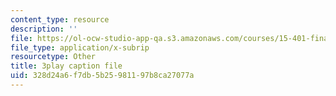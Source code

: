 ```yaml
---
content_type: resource
description: ''
file: https://ol-ocw-studio-app-qa.s3.amazonaws.com/courses/15-401-finance-theory-i-fall-2008/328d24a6f7db5b25981197b8ca27077a_sMKQywwkIjQ.vtt
file_type: application/x-subrip
resourcetype: Other
title: 3play caption file
uid: 328d24a6-f7db-5b25-9811-97b8ca27077a
---
```

